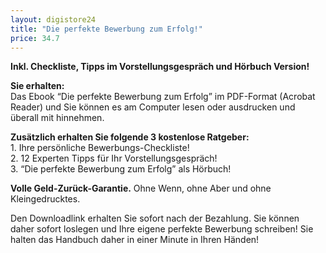 ```yaml
---
layout: digistore24
title: "Die perfekte Bewerbung zum Erfolg!"
price: 34.7
---
```

<p><strong>Inkl. Checkliste, Tipps im Vorstellungsgespr&#xE4;ch und H&#xF6;rbuch Version!</strong></p>
<p><strong>Sie erhalten:</strong><br> Das Ebook &#x201C;Die perfekte Bewerbung zum Erfolg&#x201D; im PDF-Format (Acrobat Reader) und Sie k&#xF6;nnen es am Computer lesen oder ausdrucken und &#xFC;berall mit hinnehmen.</p>
<p><strong>Zus&#xE4;tzlich erhalten Sie folgende 3 kostenlose Ratgeber:</strong><br> 1. Ihre pers&#xF6;nliche Bewerbungs-Checkliste!<br> 2. 12 Experten Tipps f&#xFC;r Ihr Vorstellungsgespr&#xE4;ch!<br> 3. &#x201C;Die perfekte Bewerbung zum Erfolg&#x201D; als H&#xF6;rbuch!</p>
<p><strong>Volle Geld-Zur&#xFC;ck-Garantie.</strong> Ohne Wenn, ohne Aber und ohne Kleingedrucktes.</p>
<p>Den Downloadlink erhalten Sie sofort nach der Bezahlung. Sie k&#xF6;nnen daher sofort loslegen und Ihre eigene perfekte Bewerbung schreiben! Sie halten das Handbuch daher in einer Minute in Ihren H&#xE4;nden!</p>